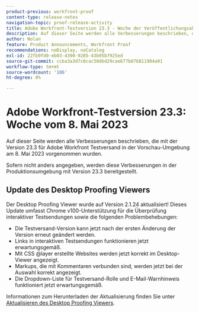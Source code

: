 ```yaml
---
product-previous: workfront-proof
content-type: release-notes
navigation-topic: proof-release-activity
title: Adobe Workfront-Testversion 23.3 - Woche der Veröffentlichungsaktivität vom 8. Mai 2023
description: Auf dieser Seite werden alle Verbesserungen beschrieben, die mit Version 23.3 für Adobe Workfront Testversand in der Vorschau-Umgebung vorgenommen wurden. Diese Verbesserungen werden ab 8. Mai 2023 in der Produktionsumgebung verfügbar sein.
author: Nolan
feature: Product Announcements, Workfront Proof
recommendations: noDisplay, noCatalog
exl-id: 22fb9fd0-eb03-4390-9285-43b95b7925ed
source-git-commit: ccba3a3d7c0cac50dbd29cae677b076811904a91
workflow-type: tm+mt
source-wordcount: '186'
ht-degree: 0%

---
```


# Adobe Workfront-Testversion 23.3: Woche vom 8. Mai 2023

Auf dieser Seite werden alle Verbesserungen beschrieben, die mit der Version 23.3 für Adobe Workfront Testversand in der Vorschau-Umgebung am 8. Mai 2023 vorgenommen wurden.

Sofern nicht anders angegeben, werden diese Verbesserungen in der Produktionsumgebung mit Version 23.3 bereitgestellt.

## Update des Desktop Proofing Viewers

Der Desktop Proofing Viewer wurde auf Version 2.1.24 aktualisiert! Dieses Update umfasst Chrome v100-Unterstützung für die Überprüfung interaktiver Testsendungen sowie die folgenden Problembehebungen:

* Die Testversand-Version kann jetzt nach der ersten Änderung der Version erneut geändert werden.
* Links in interaktiven Testsendungen funktionieren jetzt erwartungsgemäß.
* Mit CSS @layer erstellte Websites werden jetzt korrekt im Desktop-Viewer angezeigt.
* Markups, die mit Kommentaren verbunden sind, werden jetzt bei der Auswahl korrekt angezeigt.
* Die Dropdown-Liste für Testversand-Rolle und E-Mail-Warnhinweis funktioniert jetzt erwartungsgemäß.

Informationen zum Herunterladen der Aktualisierung finden Sie unter [Aktualisieren des Desktop Proofing Viewers](/help/quicksilver/review-and-approve-work/proofing/use-the-desktop-proofing-viewer/update-the-desktop-proofing-viewer.md).
